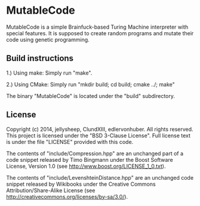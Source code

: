 MutableCode
===========

MutableCode is a simple Brainfuck-based Turing Machine interpreter with special features.
It is supposed to create random programs and mutate their code using genetic programming.

Build instructions
------------------

1.) Using make:
Simply run "make".

2.) Using CMake:
Simply run "mkdir build; cd build; cmake ../; make"

The binary "MutableCode" is located under the "build" subdirectory.

License
-------

Copyright (c) 2014, jellysheep, ClundXIII, edlervonhuber.
All rights reserved.
This project is licensed under the "BSD 3-Clause License".
Full license text is under the file "LICENSE" provided with this code.

The contents of "include/Compression.hpp" are an unchanged part of a code snippet
released by Timo Bingmann under the Boost Software License, Version 1.0
(see http://www.boost.org/LICENSE_1_0.txt).

The contents of "include/LevenshteinDistance.hpp" are an unchanged code snippet
released by Wikibooks under the Creative Commons Attribution/Share-Alike License
(see http://creativecommons.org/licenses/by-sa/3.0/).
